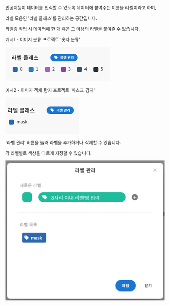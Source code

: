 인공지능이 데이터를 인식할 수 있도록 데이터에 붙여주는 이름을 라벨이라고 하며,

라벨 모음인 '라벨 클래스'를 관리하는 공간입니다.

라벨링 작업 시 데이터에 한 개 혹은 그 이상의 라벨을 붙여줄 수 있습니다.

  

예시1 - 이미지 분류 프로젝트 '숫자 분류'

![img1](https://raw.githubusercontent.com/vazilcompany/vridge-docs/main/guide/img/dataset/label_class_01.png)  

  

예시2 - 이미지 객체 탐지 프로젝트 '마스크 감지'

![img1](https://raw.githubusercontent.com/vazilcompany/vridge-docs/main/guide/img/dataset/label_class_02.png)  

  

'라벨 관리' 버튼을 눌러 라벨을 추가하거나 삭제할 수 있습니다.

각 라벨별로 색상을 다르게 지정할 수 있습니다.

![img1](https://raw.githubusercontent.com/vazilcompany/vridge-docs/main/guide/img/dataset/label_class_03.png)  

